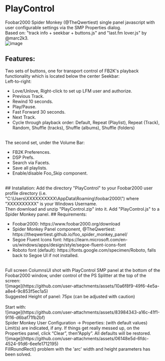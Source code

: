 # PlayControl
Foobar2000 Spider Monkey (@TheQwertiest) single panel javascript with user configurable settings via the SMP Properties dialog.<br>
Based on: "track info + seekbar + buttons.js" and "last.fm lover.js" by @marc2k3.<br>
![image](https://github.com/user-attachments/assets/c18354e5-f536-4dd1-b365-21649329dc37)
<br>
## Features:
Two sets of buttons, one for transport control of FB2K's playback functionality which is located below the center Seekbar:<br>
Left-to-right:<br>
<ul>
  <li>Love/Unlove, Right-click to set up LFM user and authorize.</li>
  <li>Previous Track.</li>
  <li>Rewind 10 seconds.</li>
  <li>Play/Pause.</li>
  <li>Fast Forward 30 seconds.</li>
  <li>Next Track.</li>
  <li>Cycle through playback order: Default, Repeat (Playlist), Repeat (Track), Random, Shuffle (tracks), Shuffle (albums), Shuffle (folders)</li>
</ul>
<br>
The second set, under the Volume Bar:<br>
<ul>
  <li>FB2K Preferences.</li>
  <li>DSP Prefs.</li>
  <li>Search via Facets.</li>
  <li>Save all playlists.</li>
  <li>Enable/disable Foo_Skip component.</li>
</ul>
<br>
## Installation:
Add the directory "PlayControl" to your Foobar2000 user profile directory (i.e. "C:\Users\XXXXXXXXXX\AppData\Roaming\foobar2000\") where "XXXXXXXXXX" is your Windows Username.<br>
Then download and unzip "PlayControl.zip" into it.  Add "PlayControl.js" to a Spider Monkey panel.<br?
![image](https://github.com/user-attachments/assets/d7e99f1d-f1e4-465b-911f-c756b5cdf659)
<br>
## Requirements:
<ul>
  <li>Foobar2000: https://www.foobar2000.org/download</li>
  <li>Spider Monkey Panel component, @TheQwertiest: https://theqwertiest.github.io/foo_spider_monkey_panel/</li>
  <li>Segoe Fluent Icons font: https://learn.microsoft.com/en-us/windows/apps/design/style/segoe-fluent-icons-font</li>
  <li>Roboto font (default): https://fonts.google.com/specimen/Roboto, falls back to Segoe UI if not installed.</li>
</ul>
<br>
Full screen ColumnsUI shot with PlayControl SMP panel at the bottom of the Foobar2000 window, under control of the PS Splitter at the top of the screen:<br>
![image](https://github.com/user-attachments/assets/10a6f8f9-49f6-4e5a-a8e4-9c853f5ec1a5)
<br>
Suggested Height of panel: 75px (can be adjusted with caution)<br>
<br>
Start with:<br>
![image](https://github.com/user-attachments/assets/83984343-a16c-41f1-9116-d6baf71fb2bf)
<br>
Spider Monkey User Configuration -> Properties: (with default values)<br>
Limit(s) are indicated, if any. If things get really messed up, on the Properties panel, click “Clear”, then”Apply”. All defaults will be restored.<br>
![image](https://github.com/user-attachments/assets/06148e5d-6fdc-4524-91d6-6eefe1712195)
<br>
FillRoundRect() problem with the 'arc' width and height parameters has been solved.<br>
